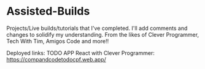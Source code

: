 # Assisted-Builds
Projects/Live builds/tutorials that I've completed. I'll add comments and changes to solidify my understanding.
From the likes of Clever Programmer, Tech With Tim, Amigos Code and more!!


Deployed links:
TODO APP React with Clever Programmer: https://compandcodetodocpf.web.app/
